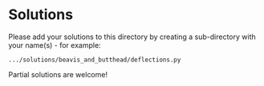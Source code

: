 # Solutions

Please add your solutions to this directory by creating a sub-directory with your name(s) - for example:

```
.../solutions/beavis_and_butthead/deflections.py
```

Partial solutions are welcome!
